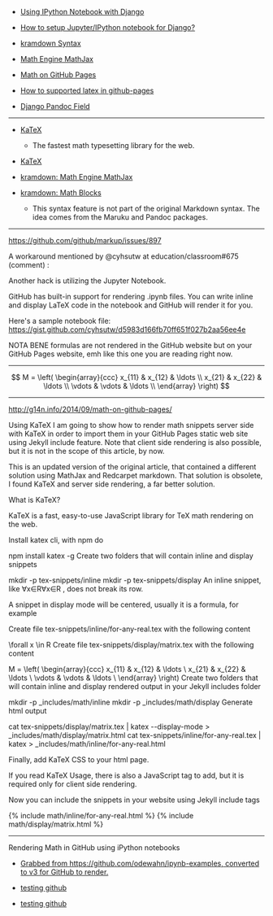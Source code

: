 
* [Using IPython Notebook with Django](https://andrewbrookins.com/python/using-ipython-notebook-with-django/)
* [How to setup Jupyter/IPython notebook for Django?](https://stackoverflow.com/questions/35483328/how-to-setup-jupyter-ipython-notebook-for-django)

* [kramdown Syntax](https://kramdown.gettalong.org/syntax.html#math-blocks)

* [Math Engine MathJax](https://kramdown.gettalong.org/math_engine/mathjax.html)
* [Math on GitHub Pages](http://g14n.info/2014/09/math-on-github-pages/)


* [How to supported latex in github-pages](https://stackoverflow.com/questions/26275645/how-to-supported-latex-in-github-pages)


* [Django Pandoc Field](https://github.com/JaapJoris/django-pandocfield)


---


* [KaTeX](https://khan.github.io/KaTeX/)
    - The fastest math typesetting library for the web.

* [KaTeX](https://github.com/Khan/KaTeX)

* [kramdown: Math Engine MathJax](https://kramdown.gettalong.org/math_engine/mathjax.html)

* [kramdown: Math Blocks](https://kramdown.gettalong.org/syntax.html#math-blocks)
    - This syntax feature is not part of the original Markdown syntax. The idea comes from the Maruku and Pandoc packages.


---

https://github.com/github/markup/issues/897

A workaround mentioned by @cyhsutw at education/classroom#675 (comment) :

Another hack is utilizing the Jupyter Notebook.

GitHub has built-in support for rendering .ipynb files. You can write inline and display LaTeX code in the notebook and GitHub will render it for you.

Here's a sample notebook file: https://gist.github.com/cyhsutw/d5983d166fb70ff651f027b2aa56ee4e


NOTA BENE formulas are not rendered in the GitHub website but on your GitHub Pages website, emh like this one you are reading right now.

---

$$
M = \left( \begin{array}{ccc}
x_{11} & x_{12} & \ldots \\
x_{21} & x_{22} & \ldots \\
\vdots & \vdots & \ldots \\
\end{array} \right)
$$


<!-- testing Using MathJax -->
<script src="https://cdn.mathjax.org/mathjax/latest/MathJax.js?config=TeX-AMS-MML_HTMLorMML" type="text/javascript"></script>


---

http://g14n.info/2014/09/math-on-github-pages/

Using KaTeX
I am going to show how to render math snippets server side with KaTeX in order to import them in your GitHub Pages static web site using Jekyll include feature. Note that client side rendering is also possible, but it is not in the scope of this article, by now.

This is an updated version of the original article, that contained a different solution using MathJax and Redcarpet markdown. That solution is obsolete, I found KaTeX and server side rendering, a far better solution.

What is KaTeX?

KaTeX is a fast, easy-to-use JavaScript library for TeX math rendering on the web.

Install katex cli, with npm do

npm install katex -g
Create two folders that will contain inline and display snippets

mkdir -p tex-snippets/inline
mkdir -p tex-snippets/display
An inline snippet, like ∀x∈R∀x∈R , does not break its row.

A snippet in display mode will be centered, usually it is a formula, for example


Create file tex-snippets/inline/for-any-real.tex with the following content

\forall x \in R
Create file tex-snippets/display/matrix.tex with the following content

M = \left( \begin{array}{ccc}
x_{11} & x_{12} & \ldots \\
x_{21} & x_{22} & \ldots \\
\vdots & \vdots & \ldots \\
\end{array} \right)
Create two folders that will contain inline and display rendered output in your Jekyll includes folder

mkdir -p _includes/math/inline
mkdir -p _includes/math/display
Generate html output

cat tex-snippets/display/matrix.tex | katex --display-mode > _includes/math/display/matrix.html
cat tex-snippets/inline/for-any-real.tex | katex > _includes/math/inline/for-any-real.html

Finally, add KaTeX CSS to your html page.

<link rel="stylesheet" href="https://cdnjs.cloudflare.com/ajax/libs/KaTeX/0.5.1/katex.min.css">

If you read KaTeX Usage, there is also a JavaScript tag to add, but it is required only for client side rendering.

Now you can include the snippets in your website using Jekyll include tags

{% include math/inline/for-any-real.html %}
{% include math/display/matrix.html %}


---

Rendering Math in GitHub using iPython notebooks

* [Grabbed from https://github.com/odewahn/ipynb-examples, converted to v3 for GitHub to render.](https://gist.github.com/cyhsutw/d5983d166fb70ff651f027b2aa56ee4e)

* [testing github](https://github.com/cben/sandbox)
* [testing github](https://github-cben-sandbox.anat-beni.net/README)
